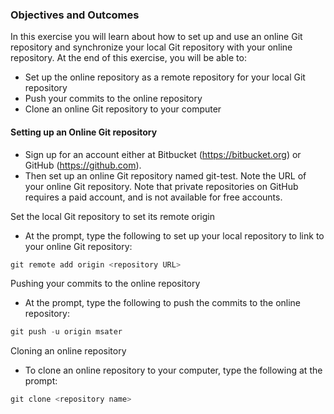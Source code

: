### Objectives and Outcomes
In this exercise you will learn about how to set up and use an online Git repository and synchronize your local Git repository with your online repository. At the end of this exercise, you will be able to:

* Set up the online repository as a remote repository for your local Git repository
* Push your commits to the online repository
* Clone an online Git repository to your computer

#### Setting up an Online Git repository
* Sign up for an account either at Bitbucket (https://bitbucket.org) or GitHub (https://github.com).
* Then set up an online Git repository named git-test. Note the URL of your online Git repository. Note that private repositories on GitHub requires a paid account, and is not available for free accounts.

Set the local Git repository to set its remote origin
* At the prompt, type the following to set up your local repository to link to your online Git repository:
```js
git remote add origin <repository URL>
```

Pushing your commits to the online repository
* At the prompt, type the following to push the commits to the online repository:
```js
git push -u origin msater
```
Cloning an online repository
* To clone an online repository to your computer, type the following at the prompt:
```js
git clone <repository name>
